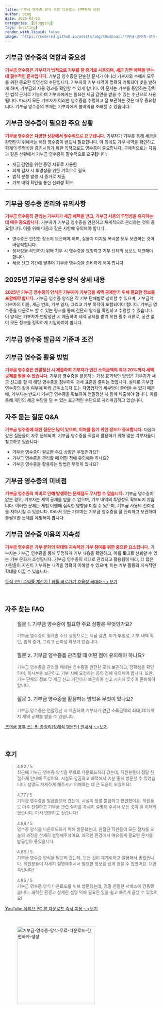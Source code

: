 ```yaml
---
title: 기부금 영수증 양식 무료 다운로드 간편하게 생성
author: bing
date: 2025-02-03
categories: [Blogging]
tags: [writing]
render_with_liquid: false
image: 'https://somered.github.io/assets/img/thumbnail/기부금-영수증-양식-무료-다운로드-간편하게-생성.webp'
---
```



<h2 id='기부금_영수증의_역할과_중요성'>기부금 영수증의 역할과 중요성</h2>

<p><b><span style="color: #ee2323;">기부금 영수증은 기부자가 법적으로 기부를 한 증거로 사용되며, 세금 감면 혜택을 받는 데 필수적인 문서입니다.</span></b> 기부금 영수증은 단순한 문서가 아니라 기부자와 수혜자 모두를 위한 중요한 투명성의 수단입니다. 기부자의 기부 내역이 명확히 기록되어 빛을 발하게 하며, 기부금의 사용 경과를 확인할 수 있게 합니다. 이 문서는 기부를 증명하는 강력한 법적 근거로 기능하여 기부자에게는 필요한 세금 감면을 받을 수 있는 수단으로 사용됩니다. 따라서 모든 기부자가 이러한 영수증을 수령하고 잘 보관하는 것은 매우 중요합니다. 기부금 영수증의 부재는 기부자에게 불이익을 초래할 수 있습니다. </p>

<h2 id='기부금_영수증이_필요한_주요_상황'>기부금 영수증이 필요한 주요 상황</h2>

<p><b><span style="color: #ee2323;">기부금 영수증은 다양한 상황에서 필수적으로 요구됩니다.</span></b> 기부자가 기부를 통해 세금을 감면받기 위해서는 해당 영수증이 반드시 필요합니다. 이 외에도 기부 내역을 확인하고 회계의 투명성을 증진시키기 위한 목적으로도 영수증이 중요합니다. 구체적으로는 다음과 같은 상황에서 기부금 영수증이 필수적으로 요구됩니다:</p>

<ul>
    <li>세금 감면을 위한 증명 서류로 사용됨</li>
    <li>회계 감사 시 투명성을 위한 기록으로 필요</li>
    <li>법적 분쟁 발생 시 증거로 제출</li>
    <li>기부 내역 확인을 통한 신뢰성 확보</li>
</ul>

<hr />

<h2 id='기부금_영수증_관리와_유의사항'>기부금 영수증 관리와 유의사항</h2>

<p><b><span style="color: #ee2323;">기부금 영수증의 관리는 기부자가 세금 혜택을 받고, 기부금 사용의 투명성을 유지하는 데 매우 중요합니다.</span></b> 기부자가 기부금 영수증을 안전하고 체계적으로 관리하는 것이 중요합니다. 이를 위해 다음과 같은 사항에 유의해야 합니다. </p>

<ul>
    <li>영수증은 안전한 장소에 보관해야 하며, 실물과 디지털 복사본 모두 보관하는 것이 바람직합니다.</li>
    <li>정확성을 확인하기 위해 기부 시 영수증을 요청하고 기부 단체의 정보도 체크해야 합니다.</li>
    <li>세금 신고 기간에 맞추어 기부금 영수증을 준비하게 해야 합니다.</li>
</ul>

<h2 id='2025년_기부금_영수증_양식_상세_내용'>2025년 기부금 영수증 양식 상세 내용</h2>

<p><b><span style="color: #ee2323;">2025년 기부금 영수증의 양식은 기부자가 기부금을 세액 공제받기 위해 필요한 정보를 포함해야 합니다.</span></b> 기부금 영수증 양식은 각 기부 단체별로 상이할 수 있으며, 기부금액, 기부자의 이름, 세금 번호, 기부 일자, 그리고 기부 목적이 포함되어야 합니다. 기부금 영수증을 다운로드 할 수 있는 링크를 통해 간단히 양식을 확인하고 수령할 수 있습니다. 이 양식은 기부자가 연말정산 시 제출하여 세액 공제를 받기 위한 필수 서류로, 공란 없이 모든 정보를 정확하게 기입하여야 합니다. </p>

<h2 id='기부금_영수증_발급의_기준과_조건'>기부금 영수증 발급의 기준과 조건</h2>

<h2 id='기부금_영수증_활용_방법'>기부금 영수증 활용 방법</h2>

<p><b><span style="color: #ee2323;">기부금 영수증은 연말정산 시 제출하여 기부자가 연간 소득금액의 최대 20%까지 세액 공제를 받을 수 있습니다.</span></b> 기부금 영수증을 활용하는 가장 효과적인 방법은 기부자가 세금 신고를 할 때 해당 영수증을 첨부하여 과세 표준을 줄이는 것입니다. 실제로 기부금 영수증의 활용 여부에 따라 급여소득자 또는 자영업자의 세부담이 줄어들 수 있기 때문에, 기부자는 반드시 기부금 영수증을 확보하여 연말정산 시 함께 제출해야 합니다. 이를 통해 개인의 세금 부담을 덜 수 있는 효과적인 수단으로 자리매김하고 있습니다.</p>

<h2 id='자주_묻는_질문_QNA'>자주 묻는 질문 Q&A</h2>

<p><b><span style="color: #ee2323;">기부금 영수증에 대한 질문은 많이 있으며, 이해를 돕기 위한 정보가 중요합니다.</span></b> 다음과 같은 질문들이 자주 문의되며, 기부금 영수증을 적절히 활용하기 위해 많은 기부자들이 참고하고 있습니다:</p>

<ul>
    <li>기부금 영수증이 필요한 주요 상황은 무엇인가요?</li>
    <li>기부금 영수증을 관리할 때 어떤 점에 유의해야 하나요?</li>
    <li>기부금 영수증을 활용하는 방법은 무엇이 있나요?</li>
</ul>

<h2 id='기부금_영수증의_미비점'>기부금 영수증의 미비점</h2>

<p><b><span style="color: #ee2323;">기부금 영수증의 미비로 인해 발생하는 문제점도 무시할 수 없습니다.</span></b> 기부금 영수증이 없는 경우, 기부자는 세액 공제를 받을 수 없으며, 기부 내역의 투명성도 확보되지 않습니다. 이러한 문제는 세법 이행에 심각한 영향을 미칠 수 있으며, 기부금 사용의 신뢰성을 저하시킬 수 있습니다. 따라서 모든 기부자는 기부금 영수증을 잘 관리하고 보관하여 불필요한 문제를 예방해야 합니다.</p>

<h2 id='기부금_영수증_이용의_지속성'>기부금 영수증 이용의 지속성</h2>

<p><b><span style="color: #ee2323;">기부금 영수증은 기부 문화의 확대와 지속적인 기부 참여를 위한 중요한 요소입니다.</span></b> 기부자는 기부금 영수증을 통해 투명하게 기부 내용을 확인하고, 이를 토대로 신뢰할 수 있는 기부 문화가 조성됩니다. 기부금 영수증이 제대로 관리되고 활용됨에 따라, 더 많은 사람들이 자신이 기부하는 내역을 명확히 이해할 수 있으며, 이는 기부 활동의 지속적인 확대를 이끌 수 있습니다.</p>


<p><a class="click-button" title="주식 코인 수익률 계산기 | 웹툴 바로가기 효율성 극대화" href="https://somered.github.io/posts/%EC%A3%BC%EC%8B%9D-%EC%BD%94%EC%9D%B8-%EC%88%98%EC%9D%B5%EB%A5%A0-%EA%B3%84%EC%82%B0%EA%B8%B0-%EC%9B%B9%ED%88%B4-%EB%B0%94%EB%A1%9C%EA%B0%80%EA%B8%B0-%ED%9A%A8%EC%9C%A8%EC%84%B1-%EA%B7%B9%EB%8C%80%ED%99%94/" rel="dofollow">주식 코인 수익률 계산기 | 웹툴 바로가기 효율성 극대화 👈 보기</a></p><br>
<h2 id='자주_찾는_FAQ'>자주 찾는 FAQ</h2>
<div itemscope="" itemtype="https://schema.org/FAQPage">
<blockquote>
<div itemscope="" itemprop="mainEntity" itemtype="https://schema.org/Question">
<h3 itemprop="name">질문 1. 기부금 영수증이 필요한 주요 상황은 무엇인가요?</h3>
<div itemscope="" itemprop="acceptedAnswer" itemtype="https://schema.org/Answer">
<span itemprop="text">
<p>기부금 영수증이 필요한 주요 상황으로는 세금 감면, 회계 투명성, 기부 내역 확인, 법적 증거, 그리고 신뢰성 확보가 있습니다.</p>
</span>
</div>
</div>
<div itemscope="" itemprop="mainEntity" itemtype="https://schema.org/Question">
<h3 itemprop="name">질문 2. 기부금 영수증을 관리할 때 어떤 점에 유의해야 하나요?</h3>
<div itemscope="" itemprop="acceptedAnswer" itemtype="https://schema.org/Answer">
<span itemprop="text">
<p>기부금 영수증을 관리할 때에는 영수증을 안전한 곳에 보관하고, 정확성을 확인하며, 복사본을 보관하고 기부 시에 요청하는 등의 점에 유의해야 합니다. 또한, 기부 단체의 정보 및 세금 신고 기간까지 보관하여 신고 시기에 맞추어 준비해야 합니다.</p>
</span>
</div>
</div>
<div itemscope="" itemprop="mainEntity" itemtype="https://schema.org/Question">
<h3 itemprop="name">질문 3. 기부금 영수증을 활용하는 방법은 무엇이 있나요?</h3>
<div itemscope="" itemprop="acceptedAnswer" itemtype="https://schema.org/Answer">
<span itemprop="text">
<p>기부금 영수증은 연말정산 시 제출하여 기부자가 연간 소득금액의 최대 20%까지 세액 공제를 받을 수 있습니다.</p>
</span>
</div>
</div>
</blockquote>
</div>
<p><a class="click-button" title="조의금 봉투 쓰는법 총정리(장례식 병문안) 안내서" href="https://somered.github.io/posts/%EC%A1%B0%EC%9D%98%EA%B8%88-%EB%B4%89%ED%88%AC-%EC%93%B0%EB%8A%94%EB%B2%95-%EC%B4%9D%EC%A0%95%EB%A6%AC(%EC%9E%A5%EB%A1%80%EC%8B%9D-%EB%B3%91%EB%AC%B8%EC%95%88)-%EC%95%88%EB%82%B4%EC%84%9C/" rel="dofollow">조의금 봉투 쓰는법 총정리(장례식 병문안) 안내서 👈 보기</a></p><br>
<h2 id='후기'>후기</h2>
<div itemscope itemtype="https://schema.org/Product">
  <blockquote>
  <div itemprop="review" itemscope itemtype="https://schema.org/Review">
      <div itemprop="reviewRating" itemscope itemtype="https://schema.org/Rating"> <span itemprop="ratingValue">4.82</span> / <span itemprop="bestRating">5</span> </div>
      <span itemprop="reviewBody">최근에 기부금 영수증 양식을 무료로 다운로드하러 갔는데, 직원분들이 정말 친절하게 안내해 주셨어요. 시설도 깔끔하고 쾌적해서 기분 좋게 방문할 수 있었습니다. 설명도 자세하게 해주셔서 이해하는 데 큰 도움이 되었어요!</span>
  </div>
  <br>
  <div itemprop="review" itemscope itemtype="https://schema.org/Review">
      <div itemprop="reviewRating" itemscope itemtype="https://schema.org/Rating"> <span itemprop="ratingValue">4.77</span> / <span itemprop="bestRating">5</span> </div>
      <span itemprop="reviewBody">기부금 영수증을 발급받으러 갔는데, 시설이 정말 깔끔하고 편안했어요. 직원들도 아주 친절하고 기부금 관련 절차를 자세히 설명해 주셔서 모든 것이 잘 이해되었습니다. 다시 방문하고 싶습니다!</span>
  </div>
  <br>
  <div itemprop="review" itemscope itemtype="https://schema.org/Review">
      <div itemprop="reviewRating" itemscope itemtype="https://schema.org/Rating"> <span itemprop="ratingValue">4.88</span> / <span itemprop="bestRating">5</span> </div>
      <span itemprop="reviewBody">영수증 양식을 다운로드하기 위해 방문했는데, 친절한 직원들이 모든 절차를 오늘의 과정을 상세히 설명해주셨어요. 쾌적한 환경에서 여유롭게 필요한 문서를 발급받아 좋았습니다.</span>
  </div>
  <br>
  <div itemprop="review" itemscope itemtype="https://schema.org/Review">
      <div itemprop="reviewRating" itemscope itemtype="https://schema.org/Rating"> <span itemprop="ratingValue">4.86</span> / <span itemprop="bestRating">5</span> </div>
      <span itemprop="reviewBody">기부금 영수증 양식을 받으러 갔는데, 모든 것이 체계적이고 깔끔해서 좋았습니다. 직원분들이 자세히 설명해주셔서 필요한 정보를 쉽게 얻을 수 있었어요. 대만족입니다!</span>
  </div>
  <br>
  <div itemprop="review" itemscope itemtype="https://schema.org/Review">
      <div itemprop="reviewRating" itemscope itemtype="https://schema.org/Rating"> <span itemprop="ratingValue">4.85</span> / <span itemprop="bestRating">5</span> </div>
      <span itemprop="reviewBody">기부금 영수증 양식 다운로드를 위해 방문했는데, 정말 친절한 서비스에 감동했습니다. 쾌적한 환경과 상세한 설명 덕에 필요한 일을 쉽고 빠르게 끝낼 수 있었어요!</span>
  </div>
  </blockquote>
</div>
<p><a class="click-button" title="YouTube 유튜브 PC 앱 다운로드 즉시 이용" href="https://somered.github.io/posts/YouTube-%EC%9C%A0%ED%8A%9C%EB%B8%8C-PC-%EC%95%B1-%EB%8B%A4%EC%9A%B4%EB%A1%9C%EB%93%9C-%EC%A6%89%EC%8B%9C-%EC%9D%B4%EC%9A%A9/" rel="dofollow">YouTube 유튜브 PC 앱 다운로드 즉시 이용 👈 보기</a></p><br>
<figure class="image"><img src="https://somered.github.io/assets/img/thumbnail/기부금-영수증-양식-무료-다운로드-간편하게-생성.webp" alt="기부금-영수증-양식-무료-다운로드-간편하게-생성" width="256" height="256"></figure>